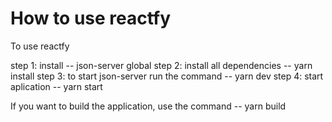 # How to use reactfy
To use reactfy

step 1: install -- json-server global
step 2: install all dependencies -- yarn install
step 3: to start json-server run the command -- yarn dev 
step 4: start aplication -- yarn start


If you want to build the application, use the command -- yarn build
